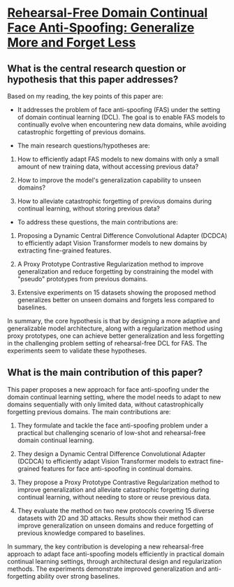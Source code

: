 # [Rehearsal-Free Domain Continual Face Anti-Spoofing: Generalize More and   Forget Less](https://arxiv.org/abs/2303.09914)

## What is the central research question or hypothesis that this paper addresses?

 Based on my reading, the key points of this paper are:

- It addresses the problem of face anti-spoofing (FAS) under the setting of domain continual learning (DCL). The goal is to enable FAS models to continually evolve when encountering new data domains, while avoiding catastrophic forgetting of previous domains.

- The main research questions/hypotheses are:

1) How to efficiently adapt FAS models to new domains with only a small amount of new training data, without accessing previous data? 

2) How to improve the model's generalization capability to unseen domains?

3) How to alleviate catastrophic forgetting of previous domains during continual learning, without storing previous data?

- To address these questions, the main contributions are:

1) Proposing a Dynamic Central Difference Convolutional Adapter (DCDCA) to efficiently adapt Vision Transformer models to new domains by extracting fine-grained features.

2) A Proxy Prototype Contrastive Regularization method to improve generalization and reduce forgetting by constraining the model with "pseudo" prototypes from previous domains. 

3) Extensive experiments on 15 datasets showing the proposed method generalizes better on unseen domains and forgets less compared to baselines.

In summary, the core hypothesis is that by designing a more adaptive and generalizable model architecture, along with a regularization method using proxy prototypes, one can achieve better generalization and less forgetting in the challenging problem setting of rehearsal-free DCL for FAS. The experiments seem to validate these hypotheses.


## What is the main contribution of this paper?

 This paper proposes a new approach for face anti-spoofing under the domain continual learning setting, where the model needs to adapt to new domains sequentially with only limited data, without catastrophically forgetting previous domains. The main contributions are:

1. They formulate and tackle the face anti-spoofing problem under a practical but challenging scenario of low-shot and rehearsal-free domain continual learning. 

2. They design a Dynamic Central Difference Convolutional Adapter (DCDCA) to efficiently adapt Vision Transformer models to extract fine-grained features for face anti-spoofing in continual domains.

3. They propose a Proxy Prototype Contrastive Regularization method to improve generalization and alleviate catastrophic forgetting during continual learning, without needing to store or reuse previous data.

4. They evaluate the method on two new protocols covering 15 diverse datasets with 2D and 3D attacks. Results show their method can improve generalization on unseen domains and reduce forgetting of previous knowledge compared to baselines.

In summary, the key contribution is developing a new rehearsal-free approach to adapt face anti-spoofing models efficiently in practical domain continual learning settings, through architectural design and regularization methods. The experiments demonstrate improved generalization and anti-forgetting ability over strong baselines.
